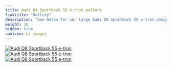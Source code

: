 ```yaml
---
title: Audi Q8 Sportback 55 e-tron gallery
linktitle: "Gallery"
description: "See below for our large Audi Q8 Sportback 55 e-tron image gallery. Click pictures for high-resolution versions."
weight: 10
hidden: true
navicon: bi-images
---
```

<!-- markdownlint-disable MD033 -->
<div class="row" id ="my-gallery">
	<div class="pswp-grid-item col-6 col-md-4">
		<a href="https://media.evkx.net/multimedia/models/audi/q8_e-tron/q8_sportback_55_e-tron/exterior_1.jpeg"
data-pswp-src="https://media.evkx.net/multimedia/models/audi/q8_e-tron/q8_sportback_55_e-tron/exterior_1.jpeg"
data-pswp-width="3000"
data-pswp-height="2002" 
target="_blank">
			<img src="https://media.evkx.net/multimedia/models/audi/q8_e-tron/q8_sportback_55_e-tron/exterior_1_xst.jpeg" alt="Audi Q8 Sportback 55 e-tron" class="img-fluid img-thumbnail" />
		</a>
	</div>
	<div class="pswp-grid-item col-6 col-md-4">
		<a href="https://media.evkx.net/multimedia/models/audi/q8_e-tron/q8_sportback_55_e-tron/exterior_2.jpeg"
data-pswp-src="https://media.evkx.net/multimedia/models/audi/q8_e-tron/q8_sportback_55_e-tron/exterior_2.jpeg"
data-pswp-width="3000"
data-pswp-height="1999" 
target="_blank">
			<img src="https://media.evkx.net/multimedia/models/audi/q8_e-tron/q8_sportback_55_e-tron/exterior_2_xst.jpeg" alt="Audi Q8 Sportback 55 e-tron" class="img-fluid img-thumbnail" />
		</a>
	</div>
	<div class="pswp-grid-item col-6 col-md-4">
		<a href="https://media.evkx.net/multimedia/models/audi/q8_e-tron/q8_sportback_55_e-tron/main_1.jpeg"
data-pswp-src="https://media.evkx.net/multimedia/models/audi/q8_e-tron/q8_sportback_55_e-tron/main_1.jpeg"
data-pswp-width="3000"
data-pswp-height="2002" 
target="_blank">
			<img src="https://media.evkx.net/multimedia/models/audi/q8_e-tron/q8_sportback_55_e-tron/main_1_xst.jpeg" alt="Audi Q8 Sportback 55 e-tron" class="img-fluid img-thumbnail" />
		</a>
	</div>
</div>
<script type="module">
  import PhotoSwipeLightbox from '/js/photoswipe-lightbox.esm.js';
    const lightbox = new PhotoSwipeLightbox({
       gallery: '#my-gallery',
        children: 'a',
        pswpModule: () => import('/js/photoswipe.esm.js')
    });
lightbox.init();
</script>
